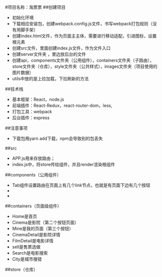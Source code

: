 #项目名称：淘票票
##创建项目
+ 初始化环境
+ 下载相应安装包，创建webpack.config.js文件，书写webpack打包规则（没有用脚手架）
+ 创建index.html文件，作为页面主主体，需要进行移动适配，引进图标，设置根元素
+ 创建src文件，里面创建index.js文件，作为文件入口
+ 创建server文件夹
，里边放后台的文件
+ 创建api，components文件夹（公用组件），containers文件夹（子路由），store文件夹（仓库），style文件夹（公共样式），images文件夹（项目使用的图片数据）
+ utils中放的是上拉加载，下拉刷新的方法

##技术栈
+ 基本框架：React，node.js
+ 前端插件：React-Redux，react-router-dom，less,
+ 打包工具：webpack
+ 后台插件：express

##注意事项
+ 下载包用yarn add下载，npm会导致别的包丢失

##src
+ APP.js用来存放路由；
+ index.js中，将store传给组件，并且render渲染根组件

##components（公用组件）
+ Tab组件设置路由在页面上有几个link节点，也就是有页面下边有几个按钮
+ 
+ 

##containers（页面级组件）
+ Home是首页
+ Cinema是影院（第二个按钮页面）
+ Mine是我的页面（第三个按钮）
+ CinemaDetail是影院详情
+ FilmDetail是电影详情
+ sell是售票选做
+ Search是电影搜索
+ City是城市搜错

##store（仓库）